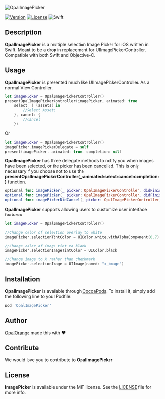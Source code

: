![OpalImagePicker](https://github.com/opalorange/OpalImagePicker/blob/master/Resources/OpalImagePickerPresentation.jpg)

[![Version](https://img.shields.io/cocoapods/v/OpalImagePicker.svg?style=flat)](http://cocoadocs.org/docsets/OpalImagePicker)
[![License](https://img.shields.io/cocoapods/l/OpalImagePicker.svg?style=flat)](http://cocoadocs.org/docsets/OpalImagePicker)
![Swift](https://img.shields.io/badge/%20in-swift%203.0-orange.svg)



## Description

**OpalImagePicker** is a multiple selection Image Picker for iOS written in Swift. Meant to be a drop in replacement for UIImagePickerController. Compatible with both Swift and Objective-C.

## Usage

**OpalImagePicker** is presented much like UIImagePickerController. As a normal View Controller.

```swift
let imagePicker = OpalImagePickerController()   
presentOpalImagePickerController(imagePicker, animated: true, 
	select: { (assets) in
		//Select Assets
	}, cancel: {
		//Cancel
	})
```

Or

```swift
let imagePicker = OpalImagePickerController()
imagePicker.imagePickerDelegate = self        
present(imagePicker, animated: true, completion: nil)
```
**OpalImagePicker** has three delegate methods to notify you when images have been selected, or the picker has been cancelled. This is only necessary if you choose not to use the **presentOpalImagePickerController(_:animated:select:cancel:completion:)** function.

```swift
optional func imagePicker(_ picker: OpalImagePickerController, didFinishPickingImages images: [UIImage])
optional func imagePicker(_ picker: OpalImagePickerController, didFinishPickingAssets assets: [PHAsset])
optional func imagePickerDidCancel(_ picker: OpalImagePickerController)
```

**OpalImagePicker** supports allowing users to customize user interface features

```swift
let imagePicker = OpalImagePickerController()

//Change color of selection overlay to white
imagePicker.selectionTintColor = UIColor.white.withAlphaComponent(0.7)

//Change color of image tint to black
imagePicker.selectionImageTintColor = UIColor.black

//Change image to X rather than checkmark
imagePicker.selectionImage = UIImage(named: "x_image")
```

## Installation

**OpalImagePicker** is available through [CocoaPods](http://cocoapods.org). To install
it, simply add the following line to your Podfile:

```ruby
pod 'OpalImagePicker'
```

## Author

[OpalOrange](http://opalorange.com) made this with ❤

## Contribute

We would love you to contribute to **OpalImagePicker**

## License

**ImagePicker** is available under the MIT license. See the [LICENSE](https://github.com/opalorange/OpalImagePicker/blob/master/LICENSE.md) file for more info.